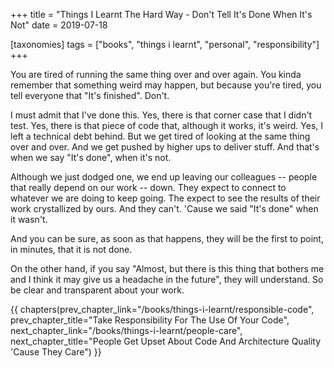 +++
title = "Things I Learnt The Hard Way - Don't Tell It's Done When It's Not"
date = 2019-07-18

[taxonomies]
tags = ["books", "things i learnt", "personal", "responsibility"]
+++

You are tired of running the same thing over and over again. You kinda
remember that something weird may happen, but because you're tired, you tell
everyone that "It's finished". Don't.

<!-- more -->

I must admit that I've done this. Yes, there is that corner case that I didn't
test. Yes, there is that piece of code that, although it works, it's weird.
Yes, I left a technical debt behind. But we get tired of looking at the same
thing over and over. And we get pushed by higher ups to deliver stuff. And
that's when we say "It's done", when it's not.

Although we just dodged one, we end up leaving our colleagues -- people that
really depend on our work -- down. They expect to connect to whatever we are
doing to keep going. The expect to see the results of their work crystallized
by ours. And they can't. 'Cause we said "It's done" when it wasn't.

And you can be sure, as soon as that happens, they will be the first to point,
in minutes, that it is not done.

On the other hand, if you say "Almost, but there is this thing that bothers me
and I think it may give us a headache in the future", they will understand. So
be clear and transparent about your work.

{{ chapters(prev_chapter_link="/books/things-i-learnt/responsible-code", prev_chapter_title="Take Responsibility For The Use Of Your Code", next_chapter_link="/books/things-i-learnt/people-care", next_chapter_title="People Get Upset About Code And Architecture Quality 'Cause They Care") }}
